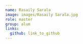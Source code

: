 ```yaml
---
name: Rasaily Sarala 
image: images/Rasaily Sarala.jpg 
role: master
group: alum
links:
  github: link_to_github 
---
```

